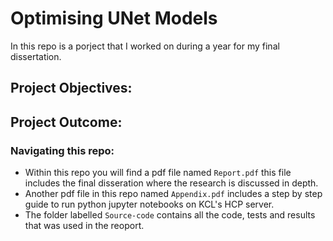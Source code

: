 # Optimising UNet Models
In this repo is a porject that I worked on during a year for my final dissertation. 

## Project Objectives:


## Project Outcome:


### Navigating this repo:
- Within this repo you will find a pdf file named `Report.pdf` this file includes the final disseration where the research is discussed in depth.
- Another pdf file in this repo named `Appendix.pdf` includes a step by step guide to run python jupyter notebooks on KCL's HCP server.
- The folder labelled `Source-code` contains all the code, tests and results that was used in the reoport.
